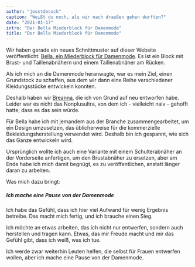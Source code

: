 ```yaml
---
author: "joostdecock"
caption: "Weißt du noch, als wir nach draußen gehen durften?"
date: "2021-01-17"
intro: "Der Bella Miederblock für Damenmode"
title: "Der Bella Miederblock für Damenmode"
---
```



Wir haben gerade ein neues Schnittmuster auf dieser Website veröffentlicht: [Bella, ein Miederblock für Damenmode](/designs/bella/). Es ist ein Block mit Brust- und Taillenabnähern und einem Taillenabnäher am Rücken.

Als ich mich an die Damenmode heranwagte, war es mein Ziel, einen Grundstock zu schaffen, aus dem wir dann eine Reihe verschiedener Kleidungsstücke entwickeln konnten.

Deshalb haben wir [Breanna](/designs/breanna/), die ich von Grund auf neu entworfen habe. Leider war es nicht das Nonplusultra, von dem ich - vielleicht naiv - gehofft hatte, dass es das sein würde.

Für Bella habe ich mit jemandem aus der Branche zusammengearbeitet, um ein Design umzusetzen, das üblicherweise für die kommerzielle Bekleidungsherstellung verwendet wird. Deshalb bin ich gespannt, wie sich das Ganze entwickeln wird.

Ursprünglich wollte ich auch eine Variante mit einem Schulterabnäher an der Vorderseite anfertigen, um den Brustabnäher zu ersetzen, aber am Ende habe ich mich damit begnügt, es zu veröffentlichen, anstatt länger daran zu arbeiten.

Was mich dazu bringt:

##### Ich mache eine Pause von der Damenmode

Ich habe das Gefühl, dass ich hier viel Aufwand für wenig Ergebnis betreibe. Das macht mich fertig, und ich brauche einen Sieg.

Ich möchte an etwas arbeiten, das ich nicht nur entwerfen, sondern auch herstellen und tragen kann. Etwas, das mir Freude macht und mir das Gefühl gibt, dass ich weiß, was ich tue.

Ich werde zwar weiterhin Leuten helfen, die selbst für Frauen entwerfen wollen, aber ich mache eine Pause von der Damenmode. 


